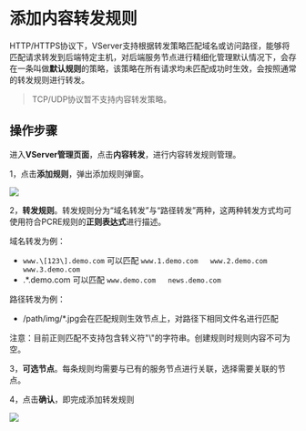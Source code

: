 

# 添加内容转发规则

HTTP/HTTPS协议下，VServer支持根据转发策略匹配域名或访问路径，能够将匹配请求转发到后端特定主机，对后端服务节点进行精细化管理默认情况下，会存在一条叫做**默认规则**的策略，该策略在所有请求均未匹配成功时生效，会按照通常的转发规则进行转发。

> TCP/UDP协议暂不支持内容转发策略。


## 操作步骤

进入**VServer管理页面**，点击**内容转发**，进行内容转发规则管理。

1，点击**添加规则**，弹出添加规则弹窗。

![](https://static.ucloud.cn/b094d66652b0429d9371919d5ebe9c5d.png)


2，**转发规则**。转发规则分为“域名转发”与“路径转发”两种，这两种转发方式均可使用符合PCRE规则的**正则表达式**进行描述。

域名转发为例：
- `www.\[123\].demo.com`  可以匹配 `www.1.demo.com   www.2.demo.com   www.3.demo.com`
- .\*.demo.com 可以匹配 `www.demo.com   news.demo.com`


路径转发为例：

- /path/img/*.jpg会在匹配规则生效节点上，对路径下相同文件名进行匹配

注意：目前正则匹配不支持包含转义符"\\"的字符串。创建规则时规则内容不可为空。

3，**可选节点**。每条规则均需要与已有的服务节点进行关联，选择需要关联的节点。

4，点击**确认**，即完成添加转发规则

![](https://static.ucloud.cn/21e20e38813d4d95b6c8b105f951bf50.png)



